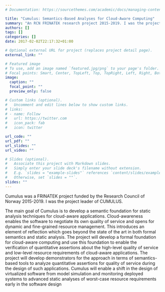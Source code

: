 ```yaml
---
# Documentation: https://sourcethemes.com/academic/docs/managing-content/

title: "Cumulus: Semantics-Based Analyses for Cloud-Aware Computing"
summary: "An RCN FRINATEK research project 2015-2019. I was the project leader."
authors: []
tags: []
categories: []
date: 2017-02-02T22:17:32+01:00

# Optional external URL for project (replaces project detail page).
external_link: ""

# Featured image
# To use, add an image named `featured.jpg/png` to your page's folder.
# Focal points: Smart, Center, TopLeft, Top, TopRight, Left, Right, BottomLeft, Bottom, BottomRight.
image:
  caption: ""
  focal_point: ""
  preview_only: false

# Custom links (optional).
#   Uncomment and edit lines below to show custom links.
# links:
# - name: Follow
#   url: https://twitter.com
#   icon_pack: fab
#   icon: twitter

url_code: ""
url_pdf: ""
url_slides: ""
url_video: ""

# Slides (optional).
#   Associate this project with Markdown slides.
#   Simply enter your slide deck's filename without extension.
#   E.g. `slides = "example-slides"` references `content/slides/example-slides.md`.
#   Otherwise, set `slides = ""`.
slides: ""
---
```

Cumulus was a FRINATEK project funded by the Research Council of
 Norway 2015-2019. I was the project leader of CUMULUS.

The main goal of Cumulus is to develop a semantic foundation for static analysis techniques for cloud-aware applications. Cloud-awareness enables the software to negotiate its own quality of service and opens for dynamic and fine-grained resource management. This introduces an element of reflection which goes beyond the state of the art in both formal semantics and static analysis. The project will develop a formal foundation for cloud-aware computing and use this foundation to enable the verification of quantitative assertions about the high-level quality of service and low-level resource requirements of cloud-aware applications. The project will develop demonstrators for the approach in terms of semantics-based tools to analyze quantitative assertions for quality of service during the design of such applications. Cumulus will enable a shift in the design of virtualized software from model simulation and monitoring deployed systems to advanced static analyses of worst-case resource requirements early in the software design
